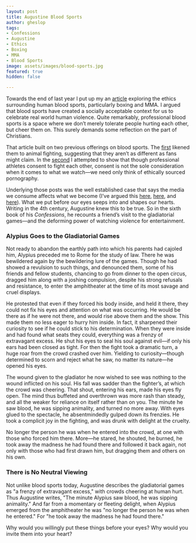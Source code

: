 ```yaml
---
layout: post
title: Augustine Blood Sports
author: gheslop
tags:
- Confessions
- Augustine
- Ethics
- Boxing
- MMA
- Blood Sports
image: assets/images/blood-sports.jpg
featured: true
hidden: false

---
```

Towards the end of last year I put up my an [article](https://rekindle.co.za/content/2021-12-08-blood-sports "A Socially Acceptable Context to Celebrate Violence?") exploring the ethics surrounding human blood sports, particularly boxing and MMA. I argued that blood sports have created a socially acceptable context for us to celebrate real world human violence. Quite remarkably, professional blood sports is a space where we don’t merely tolerate people hurting each other, but cheer them on. This surely demands some reflection on the part of Christians.

That article built on two previous offerings on blood sports. The [first](https://rekindle.co.za/content/2021-07-22-should-christians-watch-blood-sports "Should Christians Watch?") likened them to animal fighting, suggesting that they aren’t as different as fans might claim. In the [second](https://rekindle.co.za/content/2021-07-30-blood-sports "Does Consent Change Things?") I attempted to show that though professional athletes consent to fight each other, consent is not the sole consideration when it comes to what we watch—we need only think of ethically sourced pornography.

Underlying those posts was the well established case that says the media we consume affects what we become (I’ve argued this [here](https://rekindle.co.za/content/2021-10-26-be-careful-how-your-spend-your-attention "Spend Your Attention Carefully"), [here](https://rekindle.co.za/content/2021-06-02-wendell-berry-consumerism "Where Is The Line?"), and [here](https://rekindle.co.za/content/2020-07-03-nietzsche "Entertainment and Existentialism")). What we put before our eyes seeps into and shapes our hearts. Writing in the 4th century, Augustine knew this to be true. So in the sixth book of his _Confessions_, he recounts a friend’s visit to the gladiatorial games—and the deforming power of watching violence for entertainment. 

### Alypius Goes to the Gladiatorial Games

Not ready to abandon the earthly path into which his parents had cajoled him, Alypius preceded me to Rome for the study of law. There he was bewildered again by the bewildering lure of the games. Though he had showed a revulsion to such things, and denounced them, some of his friends and fellow students, chancing to go from dinner to the open circus, dragged him along with a joshing compulsion, despite his strong refusals and resistance, to enter the amphitheater at the time of its most savage and cruel displays.

He protested that even if they forced his body inside, and held it there, they could not fix his eyes and attention on what was occurring. He would be there as if he were not there, and would rise above them and the show. This made them no less eager to hurry him inside. In fact, it sharpened their curiosity to see if he could stick to his determination. When they were inside and had found what seats they could, everything was a frenzy of extravagant excess. He shut his eyes to seal his soul against evil—if only his ears had been closed as tight. For then the fight took a dramatic turn, a huge roar from the crowd crashed over him. Yielding to curiosity—though determined to scorn and reject what he saw, no matter its nature—he opened his eyes.

The wound given to the gladiator he now wished to see was nothing to the wound inflicted on his soul. His fall was sadder than the fighter’s, at which the crowd was cheering. That shout, entering his ears, made his eyes fly open. The mind thus buffeted and overthrown was more rash than steady, and all the weaker for reliance on itself rather than on you. The minute he saw blood, he was sipping animality, and turned no more away. With eyes glued to the spectacle, he absentmindedly gulped down its frenzies. He took a complicit joy in the fighting, and was drunk with delight at the cruelty.

No longer the person he was when he entered into the crowd, at one with those who forced him there. More—he stared, he shouted, he burned, he took away the madness he had found there and followed it back again, not only with those who had first drawn him, but dragging them and others on his own.

### There is No Neutral Viewing

Not unlike blood sports today, Augustine describes the gladiatorial games as "a frenzy of extravagant excess," with crowds cheering at human hurt. Thus Augustine writes, "The minute Alypius saw blood, he was sipping animality." And far from a momentary or fleeting delight, when Alypius emerged from the amphitheater he was "no longer the person he was when he entered." For "he took away the madness he had found there."

Why would you willingly put these things before your eyes? Why would you invite them into your heart?